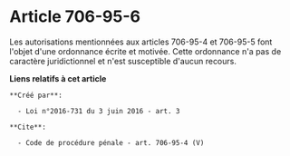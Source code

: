 # Article 706-95-6

Les autorisations mentionnées aux articles 706-95-4 et 706-95-5 font l'objet d'une ordonnance écrite et motivée. Cette
ordonnance n'a pas de caractère juridictionnel et n'est susceptible d'aucun recours.

**Liens relatifs à cet article**

	**Créé par**:

	  - Loi n°2016-731 du 3 juin 2016 - art. 3

	**Cite**:

	  - Code de procédure pénale - art. 706-95-4 (V)
